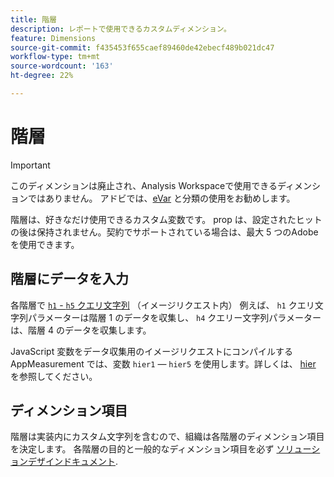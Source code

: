 ```yaml
---
title: 階層
description: レポートで使用できるカスタムディメンション。
feature: Dimensions
source-git-commit: f435453f655caef89460de42ebecf489b021dc47
workflow-type: tm+mt
source-wordcount: '163'
ht-degree: 22%

---
```


# 階層

>[!IMPORTANT]
>
>このディメンションは廃止され、Analysis Workspaceで使用できるディメンションではありません。 アドビでは、[eVar](evar.md) と分類の使用をお勧めします。

階層は、好きなだけ使用できるカスタム変数です。 prop は、設定されたヒットの後は保持されません。契約でサポートされている場合は、最大 5 つのAdobeを使用できます。

## 階層にデータを入力

各階層で [`h1` - `h5` クエリ文字列](/help/implement/validate/query-parameters.md) （イメージリクエスト内） 例えば、 `h1` クエリ文字列パラメーターは階層 1 のデータを収集し、 `h4` クエリー文字列パラメーターは、階層 4 のデータを収集します。

JavaScript 変数をデータ収集用のイメージリクエストにコンパイルする AppMeasurement では、変数 `hier1` — `hier5` を使用します。詳しくは、 [hier](/help/implement/vars/page-vars/hier.md) を参照してください。

## ディメンション項目

階層は実装内にカスタム文字列を含むので、組織は各階層のディメンション項目を決定します。 各階層の目的と一般的なディメンション項目を必ず [ソリューションデザインドキュメント](/help/implement/prepare/solution-design.md).
